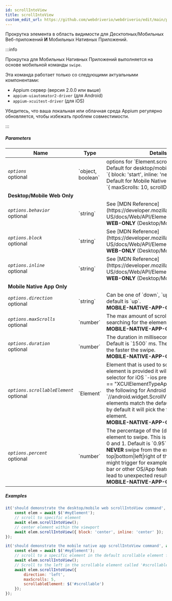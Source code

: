 ```yaml
---
id: scrollIntoView
title: scrollIntoView
custom_edit_url: https://github.com/webdriverio/webdriverio/edit/main/packages/webdriverio/src/commands/mobile/scrollIntoView.ts
---
```


Прокрутка элемента в область видимости для Десктопных/Мобильных Веб-приложений <strong>И</strong> Мобильных Нативных Приложений.

:::info

Прокрутка для Мобильных Нативных Приложений выполняется на основе мобильной команды `swipe`.

Эта команда работает только со следующими актуальными компонентами:
 - Appium сервер (версия 2.0.0 или выше)
 - `appium-uiautomator2-driver` (для Android)
 - `appium-xcuitest-driver` (для iOS)

Убедитесь, что ваша локальная или облачная среда Appium регулярно обновляется, чтобы избежать проблем совместимости.

:::

##### Parameters

<table>
  <thead>
    <tr>
      <th>Name</th><th>Type</th><th>Details</th>
    </tr>
  </thead>
  <tbody>
    <tr>
      <td><code><var>options</var></code><br /><span className="label labelWarning">optional</span></td>
      <td>`object, boolean`</td>
      <td>options for `Element.scrollIntoView()`. Default for desktop/mobile web: <br/> `{ block: 'start', inline: 'nearest' }` <br /> Default for Mobile Native App <br /> `{ maxScrolls: 10, scrollDirection: 'down' }`</td>
    </tr>
    <tr>
              <td colspan="3"><strong>Desktop/Mobile Web Only</strong></td>
            </tr>
    <tr>
      <td><code><var>options.behavior</var></code><br /><span className="label labelWarning">optional</span></td>
      <td>`string`</td>
      <td>See [MDN Reference](https://developer.mozilla.org/en-US/docs/Web/API/Element/scrollIntoView). <br /><strong>WEB-ONLY</strong> (Desktop/Mobile)</td>
    </tr>
    <tr>
      <td><code><var>options.block</var></code><br /><span className="label labelWarning">optional</span></td>
      <td>`string`</td>
      <td>See [MDN Reference](https://developer.mozilla.org/en-US/docs/Web/API/Element/scrollIntoView). <br /><strong>WEB-ONLY</strong> (Desktop/Mobile)</td>
    </tr>
    <tr>
      <td><code><var>options.inline</var></code><br /><span className="label labelWarning">optional</span></td>
      <td>`string`</td>
      <td>See [MDN Reference](https://developer.mozilla.org/en-US/docs/Web/API/Element/scrollIntoView). <br /><strong>WEB-ONLY</strong> (Desktop/Mobile)</td>
    </tr>
    <tr>
              <td colspan="3"><strong>Mobile Native App Only</strong></td>
            </tr>
    <tr>
      <td><code><var>options.direction</var></code><br /><span className="label labelWarning">optional</span></td>
      <td>`string`</td>
      <td>Can be one of `down`, `up`, `left` or `right`, default is `up`. <br /><strong>MOBILE-NATIVE-APP-ONLY</strong></td>
    </tr>
    <tr>
      <td><code><var>options.maxScrolls</var></code><br /><span className="label labelWarning">optional</span></td>
      <td>`number`</td>
      <td>The max amount of scrolls until it will stop searching for the element, default is `10`. <br /><strong>MOBILE-NATIVE-APP-ONLY</strong></td>
    </tr>
    <tr>
      <td><code><var>options.duration</var></code><br /><span className="label labelWarning">optional</span></td>
      <td>`number`</td>
      <td>The duration in milliseconds for the swipe. Default is `1500` ms. The lower the value, the faster the swipe.<br /><strong>MOBILE-NATIVE-APP-ONLY</strong></td>
    </tr>
    <tr>
      <td><code><var>options.scrollableElement</var></code><br /><span className="label labelWarning">optional</span></td>
      <td>`Element`</td>
      <td>Element that is used to scroll within. If no element is provided it will use the following selector for iOS `-ios predicate string:type == "XCUIElementTypeApplication"` and the following for Android `//android.widget.ScrollView'`. If more elements match the default selector, then by default it will pick the first matching element. <br /> <strong>MOBILE-NATIVE-APP-ONLY</strong></td>
    </tr>
    <tr>
      <td><code><var>options.percent</var></code><br /><span className="label labelWarning">optional</span></td>
      <td>`number`</td>
      <td>The percentage of the (default) scrollable element to swipe. This is a value between 0 and 1. Default is `0.95`.<br /><strong>NEVER</strong> swipe from the exact top|bottom|left|right of the screen, you might trigger for example the notification bar or other OS/App features which can lead to unexpected results.<br /> <strong>MOBILE-NATIVE-APP-ONLY</strong></td>
    </tr>
  </tbody>
</table>

##### Examples

```js title="desktop.mobile.web.scrollIntoView.js"
it('should demonstrate the desktop/mobile web scrollIntoView command', async () => {
    const elem = await $('#myElement');
    // scroll to specific element
    await elem.scrollIntoView();
    // center element within the viewport
    await elem.scrollIntoView({ block: 'center', inline: 'center' });
});

```

```js title="mobile.native.app.scrollIntoView.js"
it('should demonstrate the mobile native app scrollIntoView command', async () => {
    const elem = await $('#myElement');
    // scroll to a specific element in the default scrollable element for Android or iOS for a maximum of 10 scrolls
    await elem.scrollIntoView();
    // Scroll to the left in the scrollable element called '#scrollable' for a maximum of 5 scrolls
    await elem.scrollIntoView({
        direction: 'left',
        maxScrolls: 5,
        scrollableElement: $('#scrollable')
    });
});
```